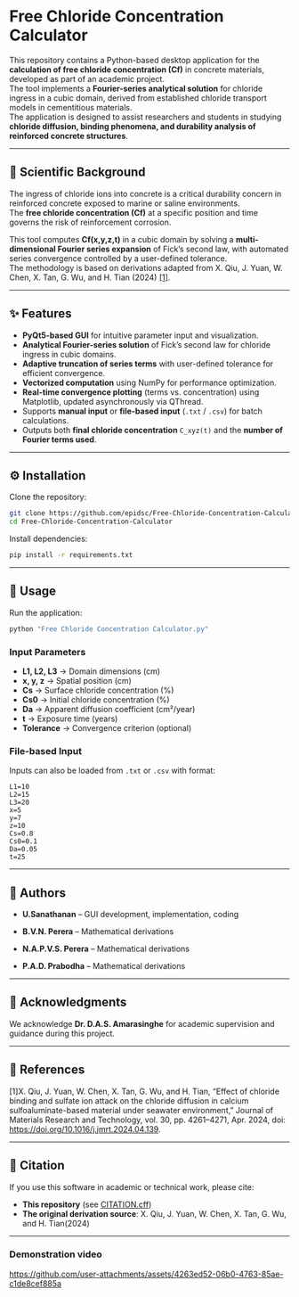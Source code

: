
# Free Chloride Concentration Calculator

This repository contains a Python-based desktop application for the **calculation of free chloride concentration (Cf)** in concrete materials, developed as part of an academic project.  
The tool implements a **Fourier-series analytical solution** for chloride ingress in a cubic domain, derived from established chloride transport models in cementitious materials.  
The application is designed to assist researchers and students in studying **chloride diffusion, binding phenomena, and durability analysis of reinforced concrete structures**.

---

## 🔬 Scientific Background
The ingress of chloride ions into concrete is a critical durability concern in reinforced concrete exposed to marine or saline environments.  
The **free chloride concentration (Cf)** at a specific position and time governs the risk of reinforcement corrosion.  

This tool computes **Cf(x,y,z,t)** in a cubic domain by solving a **multi-dimensional Fourier series expansion** of Fick’s second law, with automated series convergence controlled by a user-defined tolerance.  
The methodology is based on derivations adapted from X. Qiu, J. Yuan, W. Chen, X. Tan, G. Wu, and H. Tian (2024) [[1]](#references).

---

## ✨ Features
- **PyQt5-based GUI** for intuitive parameter input and visualization.  
- **Analytical Fourier-series solution** of Fick’s second law for chloride ingress in cubic domains.  
- **Adaptive truncation of series terms** with user-defined tolerance for efficient convergence.  
- **Vectorized computation** using NumPy for performance optimization.  
- **Real-time convergence plotting** (terms vs. concentration) using Matplotlib, updated asynchronously via QThread.  
- Supports **manual input** or **file-based input** (`.txt` / `.csv`) for batch calculations.  
- Outputs both **final chloride concentration** `C_xyz(t)` and the **number of Fourier terms used**.  


---

## ⚙️ Installation
Clone the repository:
```bash
git clone https://github.com/epidsc/Free-Chloride-Concentration-Calculator
cd Free-Chloride-Concentration-Calculator
````

Install dependencies:

```bash
pip install -r requirements.txt
```

---

## 🚀 Usage

Run the application:

```bash
python "Free Chloride Concentration Calculator.py"
```

### Input Parameters

* **L1, L2, L3** → Domain dimensions (cm)
* **x, y, z** → Spatial position (cm)
* **Cs** → Surface chloride concentration (%)
* **Cs0** → Initial chloride concentration (%)
* **Da** → Apparent diffusion coefficient (cm²/year)
* **t** → Exposure time (years)
* **Tolerance** → Convergence criterion (optional)

### File-based Input

Inputs can also be loaded from `.txt` or `.csv` with format:

```
L1=10
L2=15
L3=20
x=5
y=7
z=10
Cs=0.8
Cs0=0.1
Da=0.05
t=25
```

---

## 👥 Authors

* **U.Sanathanan** – GUI development, implementation, coding

* **B.V.N. Perera** – Mathematical derivations
* **N.A.P.V.S. Perera** – Mathematical derivations
* **P.A.D. Prabodha** – Mathematical derivations

---

## 🙏 Acknowledgments

We acknowledge **Dr. D.A.S. Amarasinghe** for academic supervision and guidance during this project.

---

## 📖 References

\[1]X. Qiu, J. Yuan, W. Chen, X. Tan, G. Wu, and H. Tian, “Effect of chloride binding and sulfate ion attack on the chloride diffusion in calcium sulfoaluminate-based material under seawater environment,” Journal of Materials Research and Technology, vol. 30, pp. 4261–4271, Apr. 2024, doi: https://doi.org/10.1016/j.jmrt.2024.04.139.
‌

---

## 📜 Citation

If you use this software in academic or technical work, please cite:

* **This repository** (see [CITATION.cff](CITATION.cff))
* **The original derivation source**: X. Qiu, J. Yuan, W. Chen, X. Tan, G. Wu, and H. Tian(2024)

---

### Demonstration video
https://github.com/user-attachments/assets/4263ed52-06b0-4763-85ae-c1de8cef885a

```


